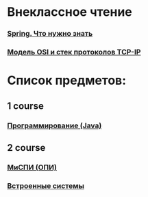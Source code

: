 # Внеклассное чтение

### [Spring. Что нужно знать](Spring/README.md)
### [Модель OSI и стек протоколов TCP-IP](OSI/README.md)
# Список предметов:

## 1 course
### [Программирование (Java)](Programming/README.md)

## 2 course
### [МиСПИ (ОПИ)](MISPI/README.md)
### [Встроенные системы](ES/README.md)